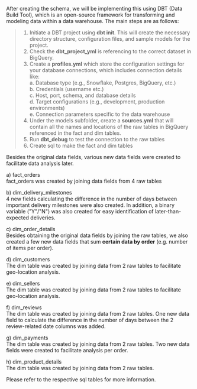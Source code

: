 After creating the schema, we will be implementing this using DBT (Data Build Tool), which is an open-source framework for transforming and modeling data within a data warehouse. The main steps are as follows:

> 1. Initiate a DBT project using **dbt init**. This will create the necessary directory structure, configuration files, and sample models for the project.
> 2. Check the **dbt_project_yml** is referencing to the correct dataset in BigQuery.
> 3. Create a **profiles.yml** which store the configuration settings for your database connections, which includes connection details like:
  <br> a. Database type (e.g., Snowflake, Postgres, BigQuery, etc.)
> <br> b. Credentials (username etc.)
> <br> c. Host, port, schema, and database details
> <br> d. Target configurations (e.g., development, production environments)
> <br> e. Connection parameters specific to the data warehouse
> 4. Under the models subfolder, create a **sources.yml** that will contain all the names and locations of the raw tables in BigQuery referenced in the fact and dim tables.
> 5. Run **dbt_debug** to test the connection to the raw tables
> 6. Create sql to make the fact and dim tables

Besides the original data fields, various new data fields were created to facilitate data analysis later.

a) fact_orders
<br> fact_orders was created by joining data fields from 4 raw tables

b) dim_delivery_milestones
<br> 4 new fields calculating the difference in the number of days between important delivery milestones were also created. In addition, a binary variable ("Y"/"N") was also created for easy identification of later-than-expected deliveries.

c) dim_order_details
<br> Besides obtaining the original data fields by joining the raw tables, we also created a few new data fields that sum **certain data by order** (e.g. number of items per order). 

d) dim_customers
<br> The dim table was created by joining data from 2 raw tables to facilitate geo-location analysis.

e) dim_sellers
<br> The dim table was created by joining data from 2 raw tables to facilitate geo-location analysis.

f) dim_reviews
<br> The dim table was created by joining data from 2 raw tables. One new data field to calculate the difference in the number of days between the 2 review-related date columns was added.

g) dim_payments
<br> The dim table was created by joining data from 2 raw tables. Two new data fields were created to facilitate analysis per order.

h) dim_product_details
<br> The dim table was created by joining data from 2 raw tables.

Please refer to the respective sql tables for more information.
